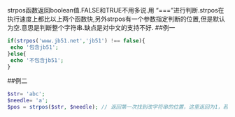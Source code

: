 strpos函数返回boolean值.FALSE和TRUE不用多说.用 “===”进行判断.strpos在执行速度上都比以上两个函数快,另外strpos有一个参数指定判断的位置,但是默认为空.意思是判断整个字符串.缺点是对中文的支持不好.
##例一
```php
if(strpos('www.jb51.net','jb51') !== false){ 
 echo '包含jb51'; 
}else{
 echo '不包含jb51'; 
}
```
##例二
```php
$str= 'abc';
$needle= 'a';
$pos = strpos($str, $needle); // 返回第一次找到改字符串的位置，这里返回为1，若查不到则返回False
```